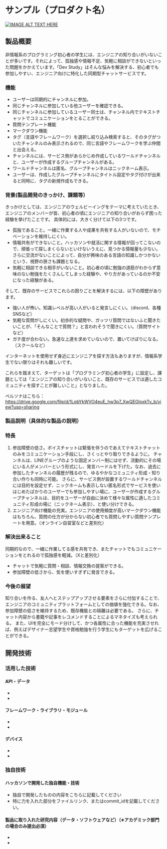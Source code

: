 # サンプル（プロダクト名）

[![IMAGE ALT TEXT HERE](https://jphacks.com/wp-content/uploads/2023/07/JPHACKS2023_ogp.png)](https://www.youtube.com/watch?v=yYRQEdfGjEg)

## 製品概要

非情報系のプログラミング初心者の学生には、エンジニアの知り合いがいないことが多いです。それによって、孤独感や情報不足、気軽に相談ができないといった問題をかかえています。「Dev Study」はそんな悩みを解決する、初心者でも参加しやすい、エンジニア向けに特化した同期型チャットサービスです。
### 機能
- ユーザーは同期的にチャンネルに参加。
- 同じチャンネルに参加している他ユーザーを確認できる。
- 同じチャンネルに参加しているユーザー同士は、チャンネル内でテキストチャットでコミュニケーションをとることができる。
- 質問テンプレート機能
- マークダウン機能
- タグ（言語やフレームワーク）を選択し絞り込み検索すると、そのタグがついたチャンネルのみ表示されるので、同じ言語やフレームワークを学ぶ仲間と出会える。
- チャンネルには、サービス側があらかじめ作成しているワールドチャンネルと、ユーザーが作成するグループチャンネルがある。
- ワールドチャンネルは匿名、グループチャンネルはニックネーム表示。
- ユーザーは、作成したグループチャンネルにタイトル設定やタグ付けが出来ると同時に、タグの新規作成もできる。


### 背景(製品開発のきっかけ、課題等）

きっかけとしては、エンジニアのウェルビーイングをテーマに考えていたとき、エンジニアのメンバーが皆、初心者の頃にエンジニアの知り合いがおらず困った経験を挙げたことです。
具体的には、大きく分けて以下の3つです。
- 孤独であること。一緒に作業する人や成果を共有する人がいないので、モチベーションを維持しにくい。
- 情報共有ができないこと。ハッカソンや就活に関する情報が回ってこないので、頑張って探しまくらないといけないうえに、見つかる情報量も少ない。さらに交流がないことによって、自分が興味のある言語の知識しかつかないという、視野の狭さも課題となる。
- 気軽に相談できる相手がいないこと。初心者の頃に勉強の道筋がわからず意味のない勉強をたくさんしてしまった経験や、やり方があっているのか不安になった経験がある。

そして、既存のサービスでこれらの困りごとを解決するには、以下の障壁があります。
- 強い人が怖い。知識レベルが高い人がいると発言しにくい。（discord、各種SNSなど）
- 気軽な質問がしにくい。初歩的な疑問や、ガッツリ質問ではないふと聞きたいことが、「そんなことで質問？」と言われそうで聞きにくい。（質問サイトなど）
- ガチ度が合わない。急速な上達を求めていないので、置いてけぼりになる。（スクールなど）

インターネットを使用せず身近にエンジニアを探す方法もありますが、情報系学生でない限りはそれも難しいです。

これらを踏まえて、ターゲットは「プログラミング初心者の学生」に設定し、課題としては「エンジニアの知り合いがいないこと、既存のサービスでは適したコミュニティを探すことが難しいこと」となりました。

ペルソナはこちら：https://drive.google.com/file/d/1LqbYkWVO4euE_hw3p7_XwQEGIoxkTv_b/view?usp=sharing


### 製品説明（具体的な製品の説明）
### 特長
1. 参加障壁の低さ。ボイスチャットは緊張を伴うのであえてテキストチャットのみをコミュニケーション手段にし、さくっとやり取りできるように。
チャンネルは、LINEグループのような固定メンバー制にはせず、流動的にその場にいる人がメンバーという形式にし、発言ハードルを下げた。なお、過去に参加したチャンネルの履歴が残るので、ゆるやかなコミュニティ形成・知り合い作りも同時に可能。
さらに、サービス側が設置するワールドチャンネルには目的を設定せず、ニックネームも表示しない匿名形式でサービスを使いはじめたばかりのユーザーでも参加しやすい場に、ユーザーが作成するグループチャンネルは、目的をユーザーが自由に決めて様々な属性に適したコミュニティ形成の場に（ニックネーム表示）、と使い分けできる。
2. エンジニア向け機能の充実。エンジニアの使用頻度が高いマークダウン機能はもちろん、質問の仕方が分からない初心者でも質問しやすい質問テンプレートを用意。（オンライン自習室などと差別化）


### 解決出来ること
同期的なので、一緒に作業してる感を共有でき、またチャットでもコミュニケーションをとれるので孤独感を軽減。（Xと差別化）
- チャットで気軽に質問・相談、情報交換の提案ができる。
- 参加障壁の低さから、気を使いすぎずに発言できる。


### 今後の展望

知り合いを作る、友人へとステップアップさせる要素をさらに付加することで、エンジニアのコミュニティプラットフォームとしての価値を強化できる。なお、参加障壁の低さを維持するため、既存機能との隔離は必要である。
さらに、チャット内容から書籍や記事をレコメンドすることによるマネタイズも考えられる。
また、UIを完全にモード分けして、かつ各属性に合った機能を充実させれば、例えばデザイナー志望学生や資格勉強を行う学生にもターゲットを広げることができる。


## 開発技術
### 活用した技術
#### API・データ
* 
* 

#### フレームワーク・ライブラリ・モジュール
* 
* 

#### デバイス
* 
* 

### 独自技術
#### ハッカソンで開発した独自機能・技術
* 独自で開発したものの内容をこちらに記載してください
* 特に力を入れた部分をファイルリンク、またはcommit_idを記載してください。

#### 製品に取り入れた研究内容（データ・ソフトウェアなど）（※アカデミック部門の場合のみ提出必須）
* 
* 
